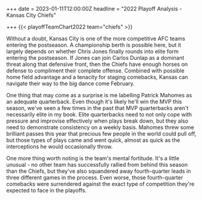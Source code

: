+++
date = 2023-01-11T12:00:00Z
headline = "2022 Playoff Analysis - Kansas City Chiefs"

+++
{{< playoffTeamChart2022 team="chiefs" >}}

Without a doubt, Kansas City is one of the more competitive AFC teams entering the postseason. A championship berth is possible here, but it largely depends on whether  Chris Jones finally rounds into elite form entering the postseason. If Jones can join Carlos Dunlap as a dominant threat along that defensive front, then the Chiefs have enough horses on defense to compliment their complete offense. Combined with possible home field advantage and a tenacity for staging comebacks, Kansas can navigate their way to the big dance come February.

One thing that may come as a surprise is me labelling Patrick Mahomes as an adequate quarterback. Even though it's likely he'll win the MVP this season, we've seen a few times in the past that MVP quarterbacks aren't necessarily elite in my book. Elite quarterbacks need to not only cope with pressure and improvise effectively when plays break down, but they also need to demonstrate consistency on a weekly basis. Mahomes threw some brilliant passes this year that precious few people in the world could pull off, but those types of plays came and went quick, almost as quick as the interceptions he would occasionally throw. 

One more thing worth noting is the team's mental fortitude. It's a little unusual - no other team has successfully rallied from behind this season than the Chiefs, but they've also squandered away fourth-quarter leads in three different games in the process. Even worse, those fourth-quarter comebacks were surrendered against the exact type of competition they're expected to face in the playoffs.